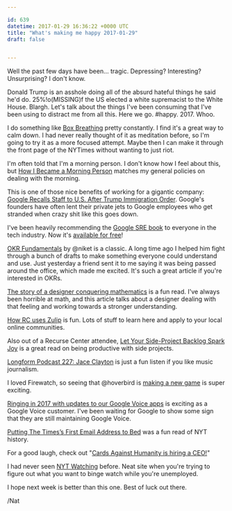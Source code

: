 ```yaml
---

id: 639
datetime: 2017-01-29 16:36:22 +0000 UTC
title: "What's making me happy 2017-01-29"
draft: false


---
```


Well the past few days have been... tragic. Depressing? Interesting? Unsurprising? I don't know. 

Donald Trump is an asshole doing all of the absurd hateful things he said he'd do. 25%!o(MISSING)f the US elected a white supremacist to the White House. Blargh. Let's talk about the things I've been consuming that I've been using to distract me from all this. Here we go. #happy. 2017. Whoo. 

I do something like [Box Breathing](http://quietkit.com/box-breathing/) pretty constantly. I find it's a great way to calm down. I had never really thought of it as meditation before, so I'm going to try it as a more focused attempt. Maybe then I can make it through the front page of the NYTimes without wanting to just riot.

I'm often told that I'm a morning person. I don't know how I feel about this, but [How I Became a Morning Person](http://www.extracrispy.com/culture/1979/how-i-became-a-morning-person?xid=extracrispy_socialflow_twitter) matches my general policies on dealing with the morning. 

This is one of those nice benefits of working for a gigantic company: [Google Recalls Staff to U.S. After Trump Immigration Order](https://www.bloomberg.com/news/articles/2017-01-28/google-recalls-some-staff-to-u-s-after-trump-immigration-order). Google's founders have often lent their private jets to Google employees who get stranded when crazy shit like this goes down.

I've been heavily recommending the [Google SRE book](https://landing.google.com/sre/) to everyone in the tech industry. Now it's [available for free](https://landing.google.com/sre/book/index.html)!

[OKR Fundamentals](https://medium.com/startup-tools/okrs-5afdc298bc28) by @niket is a classic. A long time ago I helped him fight through a bunch of drafts to make something everyone could understand and use. Just yesterday a friend sent it to me saying it was being passed around the office, which made me excited. It's such a great article if you're interested in OKRs. 

[The story of a designer conquering mathematics](https://blog.framer.com/a-story-of-a-designer-conquering-mathematics-d0fd4585f0ba?source=ifttt--------------1) is a fun read. I've always been horrible at math, and this article talks about a designer dealing with that feeling and working towards a stronger understanding.

[How RC uses Zulip](https://www.recurse.com/blog/112-how-rc-uses-zulip) is fun. Lots of stuff to learn here and apply to your local online communities.

Also out of a Recurse Center attendee, [Let Your Side-Project Backlog Spark Joy](http://gwendolyn.io/let-your-side-project-backlog-spark-joy/) is a great read on being productive with side projects.

[Longform Podcast 227: Jace Clayton](https://longform.org/posts/longform-podcast-227-jace-clayton) is just a fun listen if you like music journalism.

I loved Firewatch, so seeing that @hoverbird is [making a new game](https://medium.com/@hoverbird/the-soul-of-a-new-game-a8a92125bdd?source=ifttt--------------1) is super exciting.

[Ringing in 2017 with updates to our Google Voice apps](https://blog.google/products/google-voice/ringing-2017-updates-our-google-voice-apps/) is exciting as a Google Voice customer. I've been waiting for Google to show some sign that they are still maintaining Google Voice.

[Putting The Times’s First Email Address to Bed](https://nyti.ms/2k9eADZ) was a fun read of NYT history.

For a good laugh, check out "[Cards Against Humanity is hiring a CEO!](https://chicago.craigslist.org/chc/bus/5970647019.html)"

I had never seen [NYT Watching](http://www.nytimes.com/watching) before. Neat site when you're trying to figure out what you want to binge watch while you're unemployed.

I hope next week is better than this one. Best of luck out there.

/Nat

